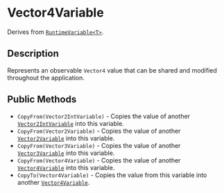 # Vector4Variable

Derives from [`RuntimeVariable<T>`](runtime-variable.md).

## Description

Represents an observable `Vector4` value that can be shared and modified throughout the application.

## Public Methods

- `CopyFrom(Vector2IntVariable)` - Copies the value of another [`Vector2IntVariable`](vector2int-variable.md) into this variable.
- `CopyFrom(Vector2Variable)` - Copies the value of another [`Vector2Variable`](vector2-variable.md) into this variable.
- `CopyFrom(Vector3Variable)` - Copies the value of another [`Vector3Variable`](vector3-variable.md) into this variable.
- `CopyFrom(Vector4Variable)` - Copies the value of another [`Vector4Variable`](vector4-variable.md) into this variable.
- `CopyTo(Vector4Variable)` - Copies the value from this variable into another [`Vector4Variable`](vector4-variable.md).
